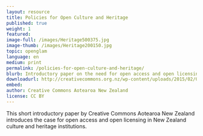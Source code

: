 ```yaml
---
layout: resource
title: Policies for Open Culture and Heritage
published: true
weight: 1
featured: 
image-full: /images/Heritage500375.jpg
image-thumb: /images/Heritage200150.jpg
topic: openglam
language: en
medium: print
permalink: /policies-for-open-culture-and-heritage/
blurb: Introductory paper on the need for open access and open licensing to culture and heritage.
downloadurl: http://creativecommons.org.nz/wp-content/uploads/2015/02/02-02-2015-Heritage.pdf
embed:
author: Creative Commons Aotearoa New Zealand
license: CC BY 
---
```

This short introductory paper by Creative Commons Aotearoa New Zealand introduces the case for open access and open licensing in New Zealand culture and heritage institutions.